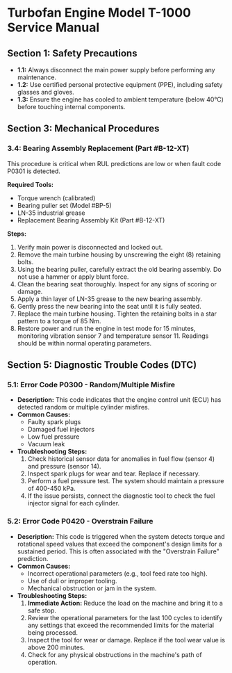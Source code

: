 # Turbofan Engine Model T-1000 Service Manual

## Section 1: Safety Precautions
- **1.1:** Always disconnect the main power supply before performing any maintenance.
- **1.2:** Use certified personal protective equipment (PPE), including safety glasses and gloves.
- **1.3:** Ensure the engine has cooled to ambient temperature (below 40°C) before touching internal components.

## Section 3: Mechanical Procedures
### 3.4: Bearing Assembly Replacement (Part #B-12-XT)
This procedure is critical when RUL predictions are low or when fault code P0301 is detected.

**Required Tools:**
- Torque wrench (calibrated)
- Bearing puller set (Model #BP-5)
- LN-35 industrial grease
- Replacement Bearing Assembly Kit (Part #B-12-XT)

**Steps:**
1.  Verify main power is disconnected and locked out.
2.  Remove the main turbine housing by unscrewing the eight (8) retaining bolts.
3.  Using the bearing puller, carefully extract the old bearing assembly. Do not use a hammer or apply blunt force.
4.  Clean the bearing seat thoroughly. Inspect for any signs of scoring or damage.
5.  Apply a thin layer of LN-35 grease to the new bearing assembly.
6.  Gently press the new bearing into the seat until it is fully seated.
7.  Replace the main turbine housing. Tighten the retaining bolts in a star pattern to a torque of 85 Nm.
8.  Restore power and run the engine in test mode for 15 minutes, monitoring vibration sensor 7 and temperature sensor 11. Readings should be within normal operating parameters.

## Section 5: Diagnostic Trouble Codes (DTC)
### 5.1: Error Code P0300 - Random/Multiple Misfire
- **Description:** This code indicates that the engine control unit (ECU) has detected random or multiple cylinder misfires.
- **Common Causes:**
  - Faulty spark plugs
  - Damaged fuel injectors
  - Low fuel pressure
  - Vacuum leak
- **Troubleshooting Steps:**
  1.  Check historical sensor data for anomalies in fuel flow (sensor 4) and pressure (sensor 14).
  2.  Inspect spark plugs for wear and tear. Replace if necessary.
  3.  Perform a fuel pressure test. The system should maintain a pressure of 400-450 kPa.
  4.  If the issue persists, connect the diagnostic tool to check the fuel injector signal for each cylinder.
### 5.2: Error Code P0420 - Overstrain Failure
- **Description:** This code is triggered when the system detects torque and rotational speed values that exceed the component's design limits for a sustained period. This is often associated with the "Overstrain Failure" prediction.
- **Common Causes:**
  - Incorrect operational parameters (e.g., tool feed rate too high).
  - Use of dull or improper tooling.
  - Mechanical obstruction or jam in the system.
- **Troubleshooting Steps:**
  1.  **Immediate Action:** Reduce the load on the machine and bring it to a safe stop.
  2.  Review the operational parameters for the last 100 cycles to identify any settings that exceed the recommended limits for the material being processed.
  3.  Inspect the tool for wear or damage. Replace if the tool wear value is above 200 minutes.
  4.  Check for any physical obstructions in the machine's path of operation.